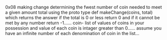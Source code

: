 0x08 making change
determining the fwest number of coin needed to meet a given amount total using the proto type  def makeChange(coins, total) which returns the answer 
if the total is 0 or less return 0 and if it cannot be met by any number return -1......
coin- list of values of coins in your possession and value of each coin is intager greater than 0......
assume you have an infinite number of each denomination of coin in the list...
